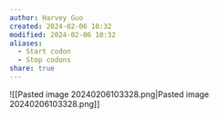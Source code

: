```yaml
---
author: Harvey Guo
created: 2024-02-06 10:32
modified: 2024-02-06 10:32
aliases:
  - Start codon
  - Stop codons
share: true
---
```

![[Pasted image 20240206103328.png|Pasted image 20240206103328.png]]
